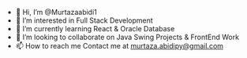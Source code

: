 - 👋 Hi, I’m @Murtazaabidi1
- 👀 I’m interested in Full Stack Development 
- 🌱 I’m currently learning React & Oracle Database 
- 💞️ I’m looking to collaborate on Java Swing Projects & FrontEnd Work
- 📫 How to reach me Contact me at murtaza.abidipy@gmail.com 

<!---
Murtazaabidi1/Murtazaabidi1 is a ✨ special ✨ repository because its `README.md` (this file) appears on your GitHub profile.
You can click the Preview link to take a look at your changes.
--->
